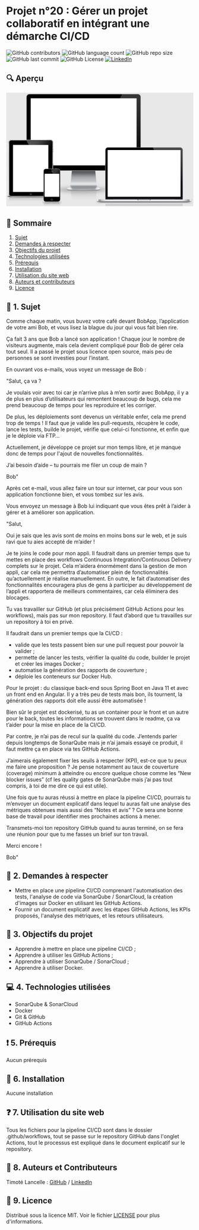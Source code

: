 # Projet n°20 : Gérer un projet collaboratif en intégrant une démarche CI/CD

![GitHub contributors](https://img.shields.io/github/contributors/LancelleTimote/Projet-n-20-Gerer-un-projet-collaboratif-en-integrant-une-demarche-CI-CD?style=for-the-badge&color=green)
![GitHub language count](https://img.shields.io/github/languages/count/LancelleTimote/Projet-n-20-Gerer-un-projet-collaboratif-en-integrant-une-demarche-CI-CD?style=for-the-badge)
![GitHub repo size](https://img.shields.io/github/repo-size/LancelleTimote/Projet-n-20-Gerer-un-projet-collaboratif-en-integrant-une-demarche-CI-CD?style=for-the-badge)
![GitHub last commit](https://img.shields.io/github/last-commit/LancelleTimote/Projet-n-20-Gerer-un-projet-collaboratif-en-integrant-une-demarche-CI-CD?style=for-the-badge)
![GitHub License](https://img.shields.io/github/license/LancelleTimote/Projet-n-20-Gerer-un-projet-collaboratif-en-integrant-une-demarche-CI-CD?style=for-the-badge)
[![LinkedIn](https://img.shields.io/badge/LinkedIn-0077B5?style=for-the-badge&logo=linkedin&logoColor=white)](https://www.linkedin.com/in/timote-lancelle-devweb/)

## :mag: Aperçu

![Aperçu du site web](visuel_projet/visuel_projet.png)

## :bookmark_tabs: Sommaire

<ol>
    <li><a href="#sujet">Sujet</a></li>
    <li><a href="#demandes_respecter">Demandes à respecter</a></li>
    <li><a href="#objectifs_projet">Objectifs du projet</a></li>
    <li><a href="#technologies_utilisees">Technologies utilisées</a></li>
    <li><a href="#prerequis">Prérequis</a></li>
    <li><a href="#installation">Installation</a></li>
    <li><a href="#utilisation_siteweb">Utilisation du site web</a></li>
    <li><a href="#auteurs_contributeurs">Auteurs et contributeurs</a></li>
    <li><a href="#licence">Licence</a></li>
</ol>

## :page_facing_up: 1. Sujet <a name = "sujet"></a>

Comme chaque matin, vous buvez votre café devant BobApp, l’application de votre ami Bob, et vous lisez la blague du jour qui vous fait bien rire.

Ça fait 3 ans que Bob a lancé son application ! Chaque jour le nombre de visiteurs augmente, mais cela devient compliqué pour Bob de gérer cela tout seul. Il a passé le projet sous licence open source, mais peu de personnes se sont investies pour l’instant.

En ouvrant vos e-mails, vous voyez un message de Bob :

"Salut, ça va ?

Je voulais voir avec toi car je n’arrive plus à m’en sortir avec BobApp, il y a de plus en plus d’utilisateurs qui remontent beaucoup de bugs, cela me prend beaucoup de temps pour les reproduire et les corriger.

De plus, les déploiements sont devenus un véritable enfer, cela me prend trop de temps ! Il faut que je valide les pull-requests, récupère le code, lance les tests, builde le projet, vérifie que celui-ci fonctionne, et enfin que je le déploie via FTP…

Actuellement, je développe ce projet sur mon temps libre, et je manque donc de temps pour l'ajout de nouvelles fonctionnalités.

J’ai besoin d’aide – tu pourrais me filer un coup de main ?

Bob"

Après cet e-mail, vous allez faire un tour sur internet, car pour vous son application fonctionne bien, et vous tombez sur les avis.

Vous envoyez un message à Bob lui indiquant que vous êtes prêt à l’aider à gérer et à améliorer son application.

"Salut,

Oui je sais que les avis sont de moins en moins bons sur le web, et je suis ravi que tu aies accepté de m’aider !

Je te joins le code pour mon appli. Il faudrait dans un premier temps que tu mettes en place des workflows Continuous Integration/Continuous Delivery complets sur le projet. Cela m’aidera énormément dans la gestion de mon appli, car cela me permettra d’automatiser plein de fonctionnalités qu’actuellement je réalise manuellement. En outre, le fait d’automatiser des fonctionnalités encouragera plus de gens à participer au développement de l’appli et rapportera de meilleurs commentaires, car cela éliminera des blocages.

Tu vas travailler sur GitHub (et plus précisément GitHub Actions pour les workflows), mais pas sur mon repository. Il faut d’abord que tu travailles sur un repository à toi en privé.

Il faudrait dans un premier temps que la CI/CD :

- valide que les tests passent bien sur une pull request pour pouvoir la valider ;
- permette de lancer les tests, vérifier la qualité du code, builder le projet et créer les images Docker ;
- automatise la génération des rapports de couverture ;
- déploie les conteneurs sur Docker Hub.

Pour le projet : du classique back-end sous Spring Boot en Java 11 et avec un front end en Angular. Il y a très peu de tests mais bon, ils tournent, la génération des rapports doit elle aussi être automatisée !

Bien sûr le projet est dockerisé, tu as un container pour le front et un autre pour le back, toutes les informations se trouvent dans le readme, ça va t’aider pour la mise en place de la CI/CD.

Par contre, je n’ai pas de recul sur la qualité du code. J’entends parler depuis longtemps de SonarQube mais je n’ai jamais essayé ce produit, il faut mettre ça en place via tes GitHub Actions.

J’aimerais également fixer les seuils à respecter (KPI), est-ce que tu peux me faire une proposition ? Je pense notamment au taux de couverture (coverage) minimum à atteindre ou encore quelque chose comme les “New blocker issues” (cf les quality gates de SonarQube mais j’ai pas tout compris, à toi de me dire ce qui est utile).

Une fois que tu auras réussi à mettre en place la pipeline CI/CD, pourrais tu m’envoyer un document explicatif dans lequel tu auras fait une analyse des métriques obtenues mais aussi des “Notes et avis” ? Ce sera une bonne base de travail pour identifier mes prochaines actions à mener.

Transmets-moi ton repository GitHub quand tu auras terminé, on se fera une réunion pour que tu me fasses un brief sur ton travail.

Merci encore !

Bob"

## :memo: 2. Demandes à respecter <a name = "demandes_respecter"></a>

- Mettre en place une pipeline CI/CD comprenant l'automatisation des tests, l'analyse de code via SonarQube / SonarCloud, la création d'images sur Docker en utilisant les GitHub Actions.
- Fournir un document explicatif avec les étapes GitHub Actions, les KPIs proposés, l'analyse des métriques, et les retours utilisateurs.

## :checkered_flag: 3. Objectifs du projet <a name = "objectifs_projet"></a>

- Apprendre à mettre en place une pipeline CI/CD ;
- Apprendre à utiliser les GitHub Actions ;
- Apprendre à utiliser SonarQube / SonarCloud ;
- Apprendre à utiliser Docker.

## :computer: 4. Technologies utilisées <a name = "technologies_utilisees"></a>

- SonarQube & SonarCloud
- Docker
- Git & GitHub
- GitHub Actions

## :exclamation: 5. Prérequis <a name = "prerequis"></a>

Aucun prérequis

## :wrench: 6. Installation <a name = "installation"></a>

Aucune installation

## :question: 7. Utilisation du site web <a name = "utilisation_siteweb"></a>

Tous les fichiers pour la pipeline CI/CD sont dans le dossier .github/workflows, tout se passe sur le repository GitHub dans l'onglet Actions, tout le processus est expliqué dans le document explicatif sur le repository.

## :beers: 8. Auteurs et Contributeurs <a name = "auteurs_contributeurs"></a>

Timoté Lancelle : [GitHub](https://github.com/LancelleTimote) / [LinkedIn](https://www.linkedin.com/in/timote-lancelle-devweb/)

## :page_with_curl: 9. Licence <a name = "licence"></a>

Distribué sous la licence MIT. Voir le fichier [LICENSE](LICENSE) pour plus d'informations.
